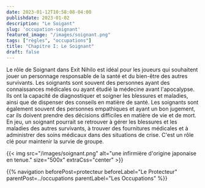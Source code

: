 ```yaml
---
date: 2023-01-12T10:58:08-04:00
publishdate: 2023-01-02
description: "Le Soigant"
slug: 'occupation-soignant'
featured_image: "/images/soignant.png"
tags: ["règles", "occupations"]
title: "Chapitre I: Le Soignant"
draft: false
---
```


Le rôle de Soignant dans Exit Nihilo est idéal pour les joueurs qui souhaitent jouer un personnage responsable de la santé et du bien-être des autres survivants. Les soignants sont souvent des personnes ayant des connaissances médicales ou ayant étudié la médecine avant l'apocalypse. Ils ont la capacité de diagnostiquer et soigner les blessures et maladies, ainsi que de dispenser des conseils en matière de santé. Les soignants sont également souvent des personnes empathiques et ayant un bon jugement, car ils doivent prendre des décisions difficiles en matière de vie et de mort. En jeu, un soignant pourrait se retrouver à gérer les blessures et les maladies des autres survivants, à trouver des fournitures médicales et à administrer des soins médicaux dans des situations de crise. C'est un rôle clé pour maintenir la survie de groupe.

{{< img src="/images/soignant.png" alt="une infirmière d'origine japonaise en tenue." size="500x" extraCss="center" >}}

{{% navigation beforePost=protecteur beforeLabel="Le Protecteur" parentPost=../occupations parentLabel="Les Occupations" %}}